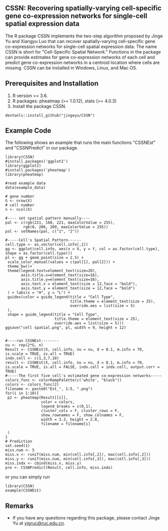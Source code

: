 ## CSSN: Recovering spatially-varying cell-specific gene co-expression networks for single-cell spatial expression data

The R package CSSN implements the two-step algorithm proposed by Jinge Yu and Xiangyu Luo that can recover spatially-varying cell-specific gene co-expression networks for single-cell spatial expression data. The name CSSN is short for "Cell-Specific Spatial Network." Functions in the package can provide estimates for gene co-expression networks of each cell and predict gene co-expression networks in a centroid location where cells are missing. CSSN can be installed in Windows, Linux, and Mac OS. 


## Prerequisites and Installation

1. R version >= 3.6.
2. R packages: pheatmap (>= 1.0.12), stats (>= 4.0.3)
3. Install the package CSSN.

```
devtools::install_github("jingeyu/CSSN")
```


## Example Code
The following shows an example that runs the main functions "CSSNEst" and "CSSNPredict" in our package. 

``` {r, eval=FALSE}
library(CSSN)
#install.packages('ggplot2')
library(ggplot2)
#install.packages('pheatmap')
library(pheatmap)

#read example data
data(example_data)

# gene number
G <- nrow(X)
# cell number
n <- ncol(X)

#---- set spatial pattern manually----
pal <- c(rgb(221, 160, 221, maxColorValue = 255),
        rgb(0, 206, 209, maxColorValue = 255))
pal <- setNames(pal, c("1", "2"))

#-----Cell's Spatial Pattern------
cell.type <- as.vector(cell.info[,1])
gg <- ggplot(cell.info, aes(x = X, y = Y, col = as.factor(cell.type), shape = as.factor(cell.type)))
pl <- gg + geom_point(size = 2.5) +
 scale_color_manual(values = c(pal[1], pal[2])) +
 theme_bw()+
 theme(legend.text=element_text(size=20),
       axis.title.x=element_text(size=16),
       axis.title.y=element_text(size=16),
       axis.text.x = element_text(size = 12,face = "bold"),
       axis.text.y = element_text(size = 12,face = "bold")
 ) + labs(x = "H", y = "L") +
 guides(color = guide_legend(title = "Cell Type",
                             title.theme = element_text(size = 25),
                             override.aes = list(size = 5)
 ),
 shape = guide_legend(title = "Cell Type",
                      title.theme = element_text(size = 25),
                      override.aes = list(size = 5)))
ggsave("cell spatial.png", pl, width = 9, height = 12)


#----run CSSNEst--------
nu <- rep(2*G, n)
Result <- CSSNEst(X, cell.info, nu = nu, d = 0.1, m.info = 70, is.scale = TRUE, is.all = TRUE)
indx.cell <- c(1,3,7,10)
result <- CSSNEst(X, cell.info, nu = nu, d = 0.1, m.info = 70, is.scale = TRUE, is.all = FALSE, indx.cell = indx.cell, output.corr = TRUE)
#-----The first five cell's estimated gene co-expression networks-----
colors_func <- colorRampPalette(c('white', "black"))
colors <- colors_func(2)
filename <- paste0("Est_", 1:5, ".png")
for(i in 1:10){
 p2 <- pheatmap(Result[[i]],
                color = colors,
                legend_breaks = c(0,1),
                cluster_cols = F, cluster_rows = F,
                show_rownames = F, show_colnames = F,
                width = 3.3, height = 2.8,
                filename = filename[i]

 )
}
# Prediction
set.seed(1)
miss.num <- 5
miss.x <- runif(miss.num, min(cell.info[,2]), max(cell.info[,2]))
miss.y <- runif(miss.num, min(cell.info[,3]), max(cell.info[,3]))
miss.indx <- cbind(miss.x, miss.y)
pre <- CSSNPredict(Result, cell.info, miss.indx)
```
or you can simply run
``` {r, eval=FALSE}
library(CSSN)
example(CSSNEst)
```

## Remarks
* If you have any questions regarding this package, please contact Jinge Yu at yjgruc@ruc.edu.cn.

